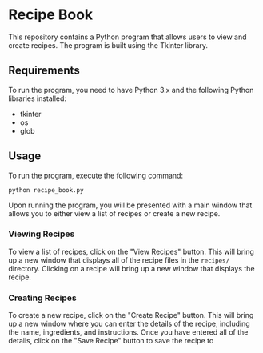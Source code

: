 <h1>Recipe Book</h1>
<p>This repository contains a Python program that allows users to view and create recipes. The program is built using
    the Tkinter library.</p>
<h2>Requirements</h2>
<p>To run the program, you need to have Python 3.x and the following Python libraries installed:</p>
<ul>
    <li>tkinter</li>
    <li>os</li>
    <li>glob</li>
</ul>
<h2>Usage</h2>
<p>To run the program, execute the following command:</p><div class="p-4 overflow-y-auto"><code class="!whitespace-pre hljs">python recipe_book.py
</code></div>
<p>Upon running the program, you will be presented with a main window that allows you to either view a list of recipes
    or create a new recipe.</p>
<h3>Viewing Recipes</h3>
<p>To view a list of recipes, click on the "View Recipes" button. This will bring up a new window that displays all of
    the recipe files in the <code>recipes/</code> directory. Clicking on a recipe will bring up a new window that
    displays the recipe.</p>
<h3>Creating Recipes</h3>
<p>To create a new recipe, click on the "Create Recipe" button. This will bring up a new window where you can enter the
    details of the recipe, including the name, ingredients, and instructions. Once you have entered all of the details,
    click on the "Save Recipe" button to save the recipe to</p>
